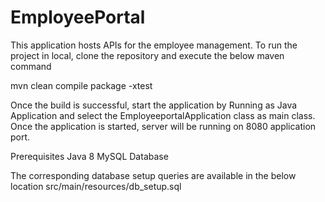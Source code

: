 # EmployeePortal

This application hosts APIs for the employee management. To run the project in local, clone the repository and execute the below maven command

mvn clean compile package -xtest

Once the build is successful, start the application by Running as Java Application and select the EmployeeportalApplication class as main class. Once the application is started, server will be running on 8080 application port.

Prerequisites
Java 8
MySQL Database

The corresponding database setup queries are available in the below location
src/main/resources/db_setup.sql
